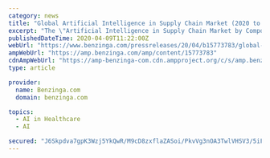 ```yaml
---
category: news
title: "Global Artificial Intelligence in Supply Chain Market (2020 to 2027) - by Component Technology, Application and by End User - ResearchAndMarkets.com"
excerpt: "The \"Artificial Intelligence in Supply Chain Market by Component (Platforms, Solutions) Technology (Machine Learning, Computer Vision, Natural Language"
publishedDateTime: 2020-04-09T11:22:00Z
webUrl: "https://www.benzinga.com/pressreleases/20/04/b15773783/global-artificial-intelligence-in-supply-chain-market-2020-to-2027-by-component-technology-applica"
ampWebUrl: "https://amp.benzinga.com/amp/content/15773783"
cdnAmpWebUrl: "https://amp-benzinga-com.cdn.ampproject.org/c/s/amp.benzinga.com/amp/content/15773783"
type: article

provider:
  name: Benzinga.com
  domain: benzinga.com

topics:
  - AI in Healthcare
  - AI

secured: "J6Skpdva7gpK3Wzj5YkQwR/M9cD8zxflaZASoi/PkvVg3nOA3TwlVHSV3/5iFACJ+eSJ7jQnr581Dn48VLrpeGx7x2ghH8s7M7b7nWhjD1VQn0+I3LFoIscZYkS1yfgm4HF54lr2+HM4pRWqN98YRcRFjg3no/T+KSblIvUJXm+eozRYE2xIT3z2KGmuvxaQNVvxhSl+NkCDjQys8Sx7kfhweWK1ZqHVPihplleIUOZj0L+2A57AKOWxbdVPC8eqhr77WlPDwEnrTixhFbHNgubitD66aOIQo2MY04e9gY11iybiKOdmvDoTGeLOy9Af;mHksyCaeRCph2ogq3VbloQ=="
---
```


